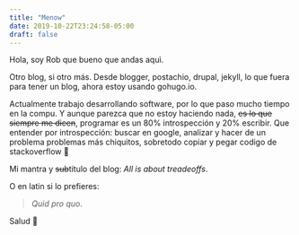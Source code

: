 ```yaml
---
title: "Menow"
date: 2019-10-22T23:24:58-05:00
draft: false
---
```


Hola, soy Rob que bueno que andas aquì.

Otro blog, si otro más. Desde blogger, postachio, drupal, jekyll, lo que fuera para tener un blog, ahora estoy usando gohugo.io.

Actualmente trabajo desarrollando software, por lo que paso mucho tiempo en la compu. Y aunque parezca que no estoy haciendo nada, ~~es lo que siempre me dicen~~, programar es un 80% introspección y 20% escribir. Que entender por introspección: buscar en google, analizar y hacer de un problema problemas más chiquitos, sobretodo copiar y pegar codigo de stackoverflow 🙂

Mi mantra y ~~sub~~titulo del blog: _All is about treadeoffs_.

O en latin si lo prefieres:

> _Quid pro quo_.

Salud 🍻
